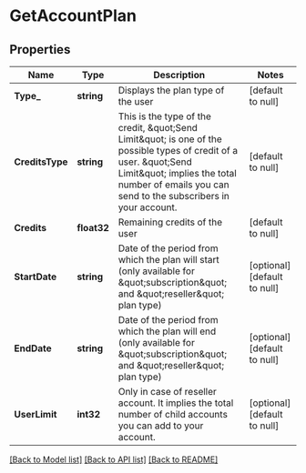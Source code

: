 # GetAccountPlan

## Properties
Name | Type | Description | Notes
------------ | ------------- | ------------- | -------------
**Type_** | **string** | Displays the plan type of the user | [default to null]
**CreditsType** | **string** | This is the type of the credit, \&quot;Send Limit\&quot; is one of the possible types of credit of a user. \&quot;Send Limit\&quot; implies the total number of emails you can send to the subscribers in your account. | [default to null]
**Credits** | **float32** | Remaining credits of the user | [default to null]
**StartDate** | **string** | Date of the period from which the plan will start (only available for \&quot;subscription\&quot; and \&quot;reseller\&quot; plan type) | [optional] [default to null]
**EndDate** | **string** | Date of the period from which the plan will end (only available for \&quot;subscription\&quot; and \&quot;reseller\&quot; plan type) | [optional] [default to null]
**UserLimit** | **int32** | Only in case of reseller account. It implies the total number of child accounts you can add to your account. | [optional] [default to null]

[[Back to Model list]](../README.md#documentation-for-models) [[Back to API list]](../README.md#documentation-for-api-endpoints) [[Back to README]](../README.md)

